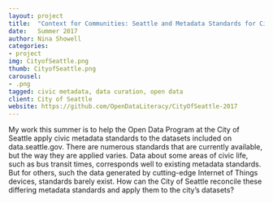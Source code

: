 ```yaml
---
layout: project
title:  "Context for Communities: Seattle and Metadata Standards for Civic Data"
date:   Summer 2017
author: Nina Showell
categories:
- project
img: CityofSeattle.png
thumb: CityofSeattle.png
carousel:
- .png
tagged: civic metadata, data curation, open data
client: City of Seattle
website: https://github.com/OpenDataLiteracy/CityOfSeattle-2017
---
```

My work this summer is to help the Open Data Program at the City of Seattle apply civic metadata standards to the datasets included on data.seattle.gov. There are numerous standards that are currently available, but the way they are applied varies. Data about some areas of civic life, such as bus transit times, corresponds well to existing metadata standards. But for others, such the data generated by cutting-edge Internet of Things devices, standards barely exist. How can the City of Seattle reconcile these differing metadata standards and apply them to the city’s datasets?
